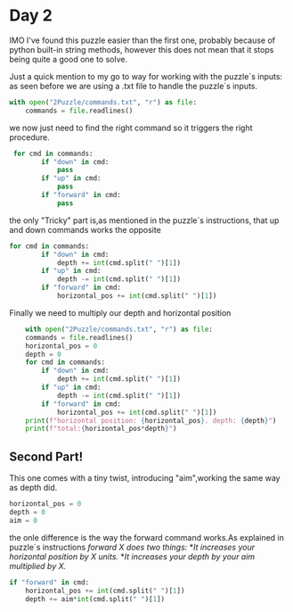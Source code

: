 # Day 2
IMO  I've found this puzzle easier than the first one, probably because of python built-in string methods, however this does not mean that it stops being quite a good one to solve.

Just a quick mention to my go to way for working with the puzzle´s inputs:
as seen before we are using a .txt file to handle the puzzle´s inputs.
```python
with open("2Puzzle/commands.txt", "r") as file:
    commands = file.readlines()
```
we now just need to find the right command so it triggers the right procedure.
```python
 for cmd in commands:
        if "down" in cmd:
            pass
        if "up" in cmd:
            pass
        if "forward" in cmd:
            pass
```
the only "Tricky" part is,as mentioned in the puzzle´s instructions, that up and down commands works the opposite
```python
for cmd in commands:
        if "down" in cmd:
            depth += int(cmd.split(" ")[1])
        if "up" in cmd:
            depth -= int(cmd.split(" ")[1])
        if "forward" in cmd:
            horizontal_pos += int(cmd.split(" ")[1])
```
Finally we need to multiply our depth and horizontal position
```python
    with open("2Puzzle/commands.txt", "r") as file:
    commands = file.readlines()
    horizontal_pos = 0
    depth = 0
    for cmd in commands:
        if "down" in cmd:
            depth += int(cmd.split(" ")[1])
        if "up" in cmd:
            depth -= int(cmd.split(" ")[1])
        if "forward" in cmd:
            horizontal_pos += int(cmd.split(" ")[1])
    print(f"horizontal position: {horizontal_pos}. depth: {depth}")
    print(f"total:{horizontal_pos*depth}")
```

## Second Part!

This one comes with a tiny twist, introducing "aim",working the same way as depth did.

```python
horizontal_pos = 0
depth = 0
aim = 0
```
the onle difference is the way the forward command works.As explained in puzzle´s instructions 
*forward X does two things:*
**It increases your horizontal position by X units.*
**It increases your depth by your aim multiplied by X.*

```python
if "forward" in cmd:
    horizontal_pos += int(cmd.split(" ")[1])
    depth += aim*int(cmd.split(" ")[1])
```
